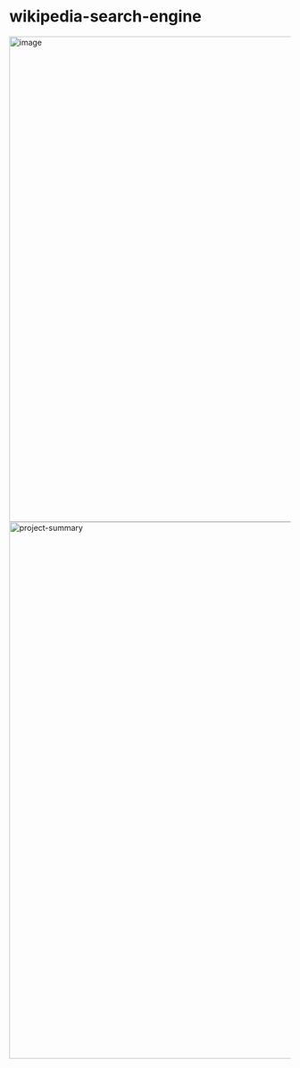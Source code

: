 # wikipedia-search-engine

<img width="869" alt="image" src="https://user-images.githubusercontent.com/81272473/226150689-46bb31ab-1ac2-46aa-9a88-a5333c0a55f7.png">


<img width="961" alt="project-summary" src="https://user-images.githubusercontent.com/81272473/226150634-6b8c04cb-f8a8-4e2f-9a71-0dd770c9735a.png">
